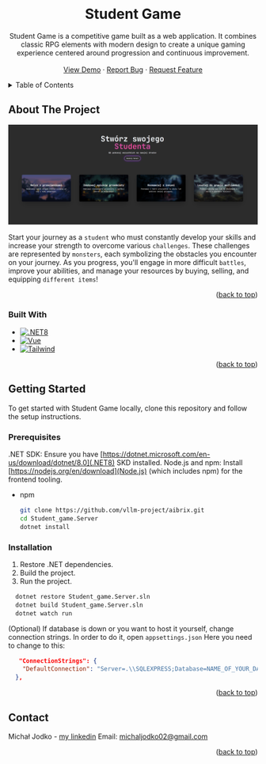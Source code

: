 <a id="readme-top"></a>
<!-- PROJECT LOGO -->
<br />
<div align="center">
<h1 align="center">Student Game</h1>

  <p align="center">
    Student Game is a competitive game built as a web application. It combines classic RPG elements with modern design to create a unique gaming experience centered around progression and continuous improvement.
    <br />
    <br />
    <a href="https://youtu.be/drJHShlQFIk">View Demo</a>
    &middot;
    <a href="https://github.com/Joszkooo/Student-Game/issues/new?labels=bug&template=bug-report---.md">Report Bug</a>
    &middot;
    <a href="https://github.com/Joszkooo/Student-Game/issues/new?labels=enhancement&template=feature-request---.md">Request Feature</a>
  </p>
</div>



<!-- TABLE OF CONTENTS -->
<details>
  <summary>Table of Contents</summary>
  <ol>
    <li>
      <a href="#about-the-project">About The Project</a>
      <ul>
        <li><a href="#built-with">Built With</a></li>
      </ul>
    </li>
    <li>
      <a href="#getting-started">Getting Started</a>
      <ul>
        <li><a href="#prerequisites">Prerequisites</a></li>
        <li><a href="#installation">Installation</a></li>
      </ul>
    </li>
    <li><a href="#contact">Contact</a></li>
  </ol>
</details>



<!-- ABOUT THE PROJECT -->
## About The Project

[![Student Game Logo][logo]](https://example.com)

Start your journey as a `student` who must constantly develop your skills and increase your strength to overcome various `challenges`. These challenges are represented by `monsters`, each symbolizing the obstacles you encounter on your journey.
As you progress, you'll engage in more difficult `battles`, improve your abilities, and manage your resources by buying, selling, and equipping `different items`!

<p align="right">(<a href="#readme-top">back to top</a>)</p>


### Built With

* [![.NET8][.NET8]][.NET8-url]
* [![Vue][Vue.js]][Vue-url]
* [![Tailwind][Tailwind]][Tailwind-url]

<p align="right">(<a href="#readme-top">back to top</a>)</p>



<!-- GETTING STARTED -->
## Getting Started

To get started with Student Game locally, clone this repository and follow the setup instructions.

### Prerequisites
.NET SDK: Ensure you have [https://dotnet.microsoft.com/en-us/download/dotnet/8.0](.NET8) SKD installed.
Node.js and npm: Install [https://nodejs.org/en/download](Node.js) (which includes npm) for the frontend tooling.

* npm
  ```sh
  git clone https://github.com/vllm-project/aibrix.git
  cd Student_game.Server
  dotnet install
  ```

### Installation
1. Restore .NET dependencies.
2. Build the project.
3. Run the project.
```sh
  dotnet restore Student_game.Server.sln
  dotnet build Student_game.Server.sln
  dotnet watch run
```
(Optional)  If database is down or you want to host it yourself, change connection strings. In order to do it, open `appsettings.json`
Here you need to change to this:
```json
   "ConnectionStrings": {
    "DefaultConnection": "Server=.\\SQLEXPRESS;Database=NAME_OF_YOUR_DATABASE; Initial Catalog=Student_game;Persist Security Info=False; Encrypt=True; TrustServerCertificate=False; Connection Timeout=30; Trusted_Connection=false; TrustServerCertificate=true;"
  },
   ```

<p align="right">(<a href="#readme-top">back to top</a>)</p>

<!-- CONTACT -->
## Contact

Michał Jodko - [my linkedin](https://linkedin.com/in/michał-jodko) 
Email: michaljodko02@gmail.com

<p align="right">(<a href="#readme-top">back to top</a>)</p>


[issues-shield]: https://img.shields.io/github/issues/github_username/repo_name.svg?style=for-the-badge
[issues-url]: https://github.com/Joszkooo/Student-Game/issues
[linkedin-shield]: https://img.shields.io/badge/-LinkedIn-black.svg?style=for-the-badge&logo=linkedin&colorB=555
[linkedin-url]: https://linkedin.com/in/michał-jodko
[product-screenshot]: https://github.com/Joszkooo/Student-Game/blob/main/Other%20stuff/Screenshot%202024-09-05%20182609.png
[logo]: https://github.com/Joszkooo/Student-Game/blob/main/Other%20stuff/Logo.png
[Vue.js]: https://img.shields.io/badge/Vue.js-35495E?style=for-the-badge&logo=vuedotjs&logoColor=4FC08D
[Vue-url]: https://vuejs.org/
[.NET8]: https://img.shields.io/badge/-.NET%208.0-blueviolet?logo=dotnet
[.NET8-url]: https://dotnet.microsoft.com/en-us/
[Tailwind]: https://img.shields.io/badge/Tailwind_CSS-grey?style=for-the-badge&logo=tailwind-css&logoColor=38B2AC
[Tailwind-url]: https://tailwindcss.com/
[Node.js]: https://nodejs.org/en/download
